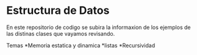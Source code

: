 # Estructura de Datos

En este repositorio de codigo se subira la informaxion de los ejemplos de las distinas clases que vayamos revisando.

Temas 
*Memoria estatica y dinamica
*listas
*Recursividad